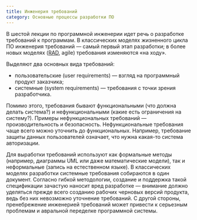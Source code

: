 ```yaml
---
title: Инженерия требований
category: Основные процессы разработки ПО
---
```


В шестой лекции по программной инженерии идет речь о разработке требований к программам. 
В классических моделях жизненного цикла ПО инженерия требований — самый первый этап разработки; 
в более новых моделях ([RAD][1], agile) требования изменяются «на ходу».

Выделяют два основных вида требований:

  * пользовательские (user requirements) — взгляд на программный продукт заказчика;
  * системные (system requirements) — требования с точки зрения разработчика.

Помимо этого, требования бывают функциональными (что должна делать система?) и нефункциональными (какие есть ограничения на систему?).
Примеры нефункциональных требований — производительность и безопасность. Нефункциональные требования чаще всего можно уточнить 
до функциональных. Например, требование защиты данных пользователей означает, что нужна какая-то система авторизации.

Для выработки требований используют как формальные методы (например, диаграммы UML или даже математические модели), 
так и неформальные (запись на естественном языке). В классических моделях разработки системные требования собираются в один документ. 
Согласно гибкой методологии, создание и поддержка такой спецификации зачастую наносит вред разработке — 
внимание должно уделяться прежде всего созданию рабочих черновых версий продукта, ведь без них невозможно уточнение требований. 
С другой стороны, пренебрежение инженерией требований может привести к серьезным проблемам и авральной переделке программной системы.

[1]: https://en.wikipedia.org/wiki/Rapid_application_development

